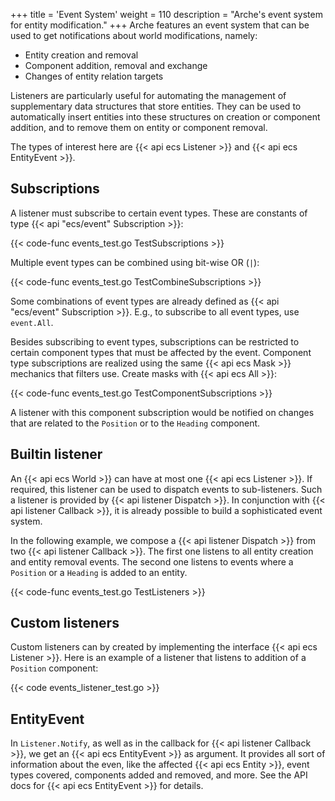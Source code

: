 +++
title = 'Event System'
weight = 110
description = "Arche's event system for entity modification."
+++
Arche features an event system that can be used to get notifications about world modifications, namely:

 - Entity creation and removal
 - Component addition, removal and exchange
 - Changes of entity relation targets

Listeners are particularly useful for automating the management
of supplementary data structures that store entities.
They can be used to automatically insert entities into these structures on creation
or component addition, and to remove them on entity or component removal.

The types of interest here are {{< api ecs Listener >}} and {{< api ecs EntityEvent >}}.

## Subscriptions

A listener must subscribe to certain event types.
These are constants of type {{< api "ecs/event" Subscription >}}:

{{< code-func events_test.go TestSubscriptions >}}

Multiple event types can be combined using bit-wise OR (`|`):

{{< code-func events_test.go TestCombineSubscriptions >}}

Some combinations of event types are already defined as {{< api "ecs/event" Subscription >}}.
E.g., to subscribe to all event types, use `event.All`.

Besides subscribing to event types, subscriptions can be restricted to certain component types
that must be affected by the event.
Component type subscriptions are realized using the same {{< api ecs Mask >}} mechanics that filters use. Create masks with {{< api ecs All >}}:

{{< code-func events_test.go TestComponentSubscriptions >}}

A listener with this component subscription would be notified on changes
that are related to the `Position` or to the `Heading` component.

## Builtin listener

An {{< api ecs World >}} can have at most one {{< api ecs Listener >}}.
If required, this listener can be used to dispatch events to sub-listeners.
Such a listener is provided by {{< api listener Dispatch >}}.
In conjunction with {{< api listener Callback >}},
it is already possible to build a sophisticated event system.

In the following example, we compose a {{< api listener Dispatch >}} from two {{< api listener Callback >}}.
The first one listens to all entity creation and entity removal events.
The second one listens to events where a `Position` or a `Heading` is added to an entity.

{{< code-func events_test.go TestListeners >}}

## Custom listeners

Custom listeners can by created by implementing the interface {{< api ecs Listener >}}.
Here is an example of a listener that listens to addition of a `Position` component:

{{< code events_listener_test.go >}}

## EntityEvent

In `Listener.Notify`, as well as in the callback for {{< api listener Callback >}}, we get an {{< api ecs EntityEvent >}} as argument.
It provides all sort of information about the even, like the affected {{< api ecs Entity >}},
event types covered, components added and removed, and more. See the API docs for {{< api ecs EntityEvent >}} for details.
